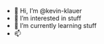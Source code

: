 - 👋 Hi, I’m @kevin-klauer
- 👀 I’m interested in stuff
- 🌱 I’m currently learning stuff
- 📫 

<!---
kevin-klauer/kevin-klauer is a ✨ special ✨ repository because its `README.md` (this file) appears on your GitHub profile.
You can click the Preview link to take a look at your changes.
--->
